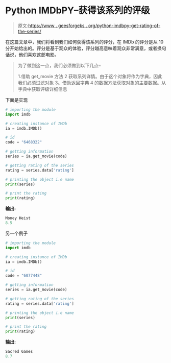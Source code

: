 # Python IMDbPY–获得该系列的评级

> 原文:[https://www . geesforgeks . org/python-imdbpy-get-rating-of-the-series/](https://www.geeksforgeeks.org/python-imdbpy-getting-rating-of-the-series/)

在这篇文章中，我们将看到我们如何获得该系列的评分，在 IMDb 的评分是从 10 分开始给出的。评分是基于观众的体验，评分越高意味着观众非常满意，或者换句话说，他们喜欢这部电影。

> 为了做到这一点，我们必须做到以下几点–
> 
> 1.借助 get_movie 方法
> 2 获取系列详情。由于这个对象将作为字典，因此我们必须过滤对象
> 3。借助返回字典
> 4 的数据方法获取对象的主要数据。从字典中获取评级详细信息

下面是实现

```py
# importing the module
import imdb

# creating instance of IMDb
ia = imdb.IMDb()

# id
code = "6468322"

# getting information
series = ia.get_movie(code)

# getting rating of the series
rating = series.data['rating']

# printing the object i.e name
print(series)

# print the rating
print(rating)
```

**输出:**

```py
Money Heist
8.5
```

另一个例子

```py
# importing the module
import imdb

# creating instance of IMDb
ia = imdb.IMDb()

# id
code = "6077448"

# getting information
series = ia.get_movie(code)

# getting rating of the series
rating = series.data['rating']

# printing the object i.e name
print(series)

# print the rating
print(rating)
```

**输出:**

```py
Sacred Games
8.7
```